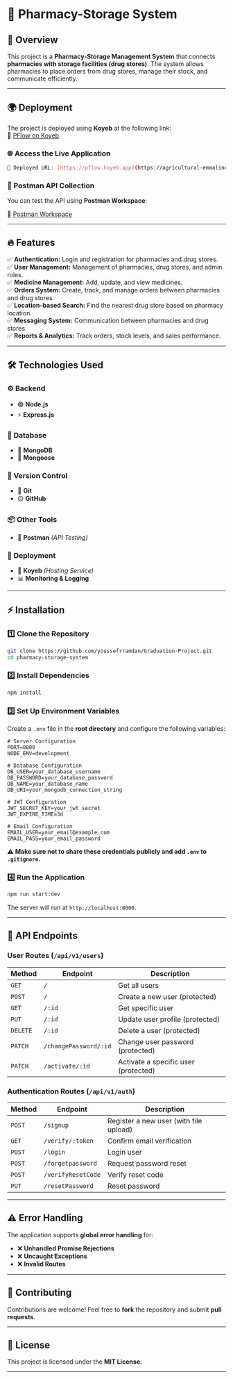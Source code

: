 # 🚀 Pharmacy-Storage System

## 🌟 Overview

This project is a **Pharmacy-Storage Management System** that connects **pharmacies with storage facilities (drug stores)**. The system allows pharmacies to place orders from drug stores, manage their stock, and communicate efficiently.

---

## 🌍 Deployment

The project is deployed using **Koyeb** at the following link:  
🔗 [PFlow on Koyeb](https://agricultural-emmaline-youssef-ramadan-899e2b27.koyeb.app)

### 🌐 Access the Live Application

```sh
🔗 Deployed URL: [https://pflow.koyeb.app](https://agricultural-emmaline-youssef-ramadan-899e2b27.koyeb.app)
```

### 📩 Postman API Collection

You can test the API using **Postman Workspace**:

🔗 [Postman Workspace](https://gradutrion-team.postman.co/workspace/Gradutrion-Team-Workspace~08a56819-e2f9-4236-8037-ed1f17be8aab/collection/34651419-a5c24e06-f7bc-4d0b-823d-cafb326ebbbb?action=share&creator=34651419&active-environment=29367402-302f271f-4638-4098-90d7-26256c3f97d2])

---

## 🔥 Features

✅ **Authentication:** Login and registration for pharmacies and drug stores.  
✅ **User Management:** Management of pharmacies, drug stores, and admin roles.  
✅ **Medicine Management:** Add, update, and view medicines.  
✅ **Orders System:** Create, track, and manage orders between pharmacies and drug stores.  
✅ **Location-based Search:** Find the nearest drug store based on pharmacy location.  
✅ **Messaging System:** Communication between pharmacies and drug stores.  
✅ **Reports & Analytics:** Track orders, stock levels, and sales performance.  

---

## 🛠 Technologies Used

### ⚙ **Backend**
- 🟢 **Node.js**
- ⚡ **Express.js**

### 💾 **Database**
- 🍃 **MongoDB**
- 🔴 **Mongoose**

### 🔧 **Version Control**
- 🔴 **Git**
- 🟡 **GitHub**

### 📦 **Other Tools**
- 🔴 **Postman** *(API Testing)*

### 🚀 **Deployment**
- 🔴 **Koyeb** *(Hosting Service)*
- 📊 **Monitoring & Logging**

---

## ⚡ Installation

### 1️⃣ Clone the Repository

```sh
git clone https://github.com/youssefrramdan/Graduation-Project.git
cd pharmacy-storage-system
```

### 2️⃣ Install Dependencies

```sh
npm install
```

### 3️⃣ Set Up Environment Variables

Create a `.env` file in the **root directory** and configure the following variables:

```env
# Server Configuration
PORT=8000
NODE_ENV=development

# Database Configuration
DB_USER=your_database_username
DB_PASSWORD=your_database_password
DB_NAME=your_database_name
DB_URI=your_mongodb_connection_string

# JWT Configuration
JWT_SECRET_KEY=your_jwt_secret
JWT_EXPIRE_TIME=3d

# Email Configuration
EMAIL_USER=your_email@example.com
EMAIL_PASS=your_email_password
```
⚠ **Make sure not to share these credentials publicly and add `.env` to `.gitignore`.**

### 4️⃣ Run the Application

```sh
npm run start:dev
```

The server will run at `http://localhost:8000`.

---

## 📌 API Endpoints

### **User Routes** (`/api/v1/users`)

| Method   | Endpoint              | Description                          |
| -------- | --------------------- | ------------------------------------ |
| `GET`    | `/`                   | Get all users                        |
| `POST`   | `/`                   | Create a new user (protected)        |
| `GET`    | `/:id`                | Get specific user                    |
| `PUT`    | `/:id`                | Update user profile (protected)      |
| `DELETE` | `/:id`                | Delete a user (protected)            |
| `PATCH`  | `/changePassword/:id` | Change user password (protected)     |
| `PATCH`  | `/activate/:id`       | Activate a specific user (protected) |

### **Authentication Routes** (`/api/v1/auth`)

| Method | Endpoint           | Description                            |
| ------ | ------------------ | -------------------------------------- |
| `POST` | `/signup`          | Register a new user (with file upload) |
| `GET`  | `/verify/:token`   | Confirm email verification             |
| `POST` | `/login`           | Login user                             |
| `POST` | `/forgetpassword`  | Request password reset                 |
| `POST` | `/verifyResetCode` | Verify reset code                      |
| `PUT`  | `/resetPassword`   | Reset password                         |

---

## ⚠ Error Handling

The application supports **global error handling** for:
- ❌ **Unhandled Promise Rejections**
- ❌ **Uncaught Exceptions**
- ❌ **Invalid Routes**

---

## 🤝 Contributing

Contributions are welcome! Feel free to **fork** the repository and submit **pull requests**.

---

## 📜 License

This project is licensed under the **MIT License**.

---

